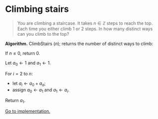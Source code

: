 # Climbing stairs

> You are climbing a staircase. It takes $n\in\mathbb{Z}$ steps to reach the
> top. Each time you either climb $1$ or $2$ steps. In how many distinct ways
> can you climb to the top?

**Algorithm.** ClimbStairs $(n)$; returns the number of distinct ways to climb:

If $n\leq 0$, return $0$.

Let $a_0\leftarrow 1$ and $a_1\leftarrow 1$.

For $i=2$ to $n$:

- let $a_i\leftarrow a_0+a_a$;
- assign $a_0\leftarrow a_1$ and $a_1\leftarrow a_i$.

Return $a_1$.

[Go to implementation.](../../src/dynamic_programming/lc0070_climbing_stairs.c)
